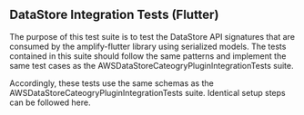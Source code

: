 ## DataStore Integration Tests (Flutter)

The purpose of this test suite is to test the DataStore API signatures that are consumed by the amplify-flutter library using serialized models. The tests contained in this suite should follow the same patterns and implement the same test cases as the AWSDataStoreCateogryPluginIntegrationTests suite.

Accordingly, these tests use the same schemas as the AWSDataStoreCateogryPluginIntegrationTests suite. Identical setup steps can be followed here.

